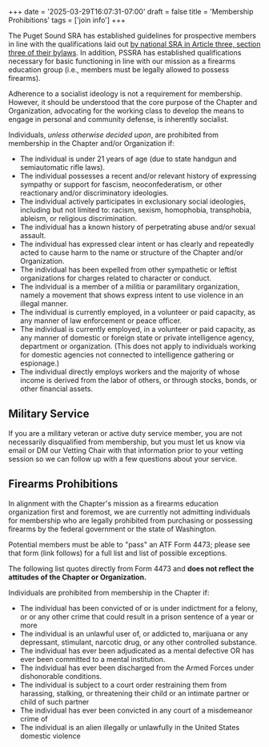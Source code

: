 +++
date = '2025-03-29T16:07:31-07:00'
draft = false
title = 'Membership Prohibitions'
tags = ['join info']
+++

The Puget Sound SRA has established guidelines for prospective members in line with the qualifications laid out [by national SRA in Article three, section three of their bylaws](https://socialistra.org/bylaws/#section-three-qualifications-for-membership). In addition, PSSRA has established qualifications necessary for basic functioning in line with our mission as a firearms education group (i.e., members must be legally allowed to possess firearms).

Adherence to a socialist ideology is not a requirement for membership. However,
it should be understood that the core purpose of the Chapter and Organization,
advocating for the working class to develop the means to engage in personal and
community defense, is inherently socialist.

Individuals, *unless otherwise decided upon*, are prohibited from membership in
the Chapter and/or Organization if:

* The individual is under 21 years of age (due to state handgun and
  semiautomatic rifle laws).
* The individual possesses a recent and/or relevant history of expressing
  sympathy or support for fascism, neoconfederatism, or other reactionary and/or
  discriminatory ideologies.
* The individual actively participates in exclusionary social ideologies,
  including but not limited to: racism, sexism, homophobia, transphobia,
  ableism, or religious discrimination.
* The individual has a known history of perpetrating abuse and/or sexual
  assault.
* The individual has expressed clear intent or has clearly and repeatedly acted
  to cause harm to the name or structure of the Chapter and/or Organization.
* The individual has been expelled from other sympathetic or leftist
  organizations for charges related to character or conduct.
* The individual is a member of a militia or paramilitary organization, namely a
  movement that shows express intent to use violence in an illegal manner.
* The individual is currently employed, in a volunteer or paid capacity, as any
  manner of law enforcement or peace officer.
* The individual is currently employed, in a volunteer or paid capacity, as any
  manner of domestic or foreign state or private intelligence agency, department
  or organization. (This does not apply to individuals working for domestic
  agencies not connected to intelligence gathering or espionage.)
* The individual directly employs workers and the majority of whose income is
  derived from the labor of others, or through stocks, bonds, or other financial
  assets.


## Military Service

If you are a military veteran or active duty service member, you are not
necessarily disqualified from membership, but you must let us know via email or
DM our Vetting Chair with that information prior to your vetting session so we
can follow up with a few questions about your service.


## Firearms Prohibitions

In alignment with the Chapter's mission as a firearms education organization first and foremost, we are currently not admitting individuals for membership who are legally prohibited from purchasing or possessing firearms by the federal government or the state of Washington.

Potential members must be able to "pass" an ATF Form 4473; please see that form (link follows) for a full list and list of possible exceptions.

The following list quotes directly from Form 4473 and **does not reflect the attitudes of the Chapter or Organization.**

Individuals are prohibited from membership in the Chapter if:
* The individual has been convicted of or is under indictment for a felony, or or any other crime that could result in a prison sentence of a year or more
* The individual is an unlawful user of, or addicted to, marijuana or any depressant, stimulant, narcotic drug, or any other controlled substance.
* The individual has ever been adjudicated as a mental defective OR has ever been committed to a mental institution.
* The individual has ever been discharged from the Armed Forces under dishonorable conditions.
* The individual is subject to a court order restraining them from harassing, stalking, or threatening their child or an intimate partner or child of such partner
* The individual has ever been convicted in any court of a misdemeanor crime of
* The individual is an alien illegally or unlawfully in the United States domestic violence
